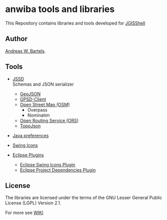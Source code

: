 # anwiba tools and libraries

This Repository contains libraries and tools developed for [JGISShell](https://github.com/AndreasWBartels/JGISShell)

## Author
[Andreas W. Bartels](https://github.com/AndreasWBartels).

## Tools

* [JSSD](https://github.com/AndreasWBartels/libraries/wiki/JSSD)   
Schemas and JSON serializer
  * [GeoJSON](https://github.com/AndreasWBartels/libraries/wiki/GeoJSON)
  * [GPSD-Client](https://github.com/AndreasWBartels/libraries/wiki/GPSD-Client)
  * [Open Street Map (OSM)](https://github.com/AndreasWBartels/libraries/wiki/OSM)
    * Overpass
    * Nominatim
  * [Open Routing Service (ORS)](https://github.com/AndreasWBartels/libraries/wiki/ORS)
  * [TopoJson](https://github.com/AndreasWBartels/libraries/wiki/TopoJson)


* [Java preferences](https://github.com/AndreasWBartels/libraries/wiki/Java-Preferences)
* [Swing Icons](https://github.com/AndreasWBartels/libraries/wiki/Swing-Icons)
* [Eclipse Plugins](https://github.com/AndreasWBartels/libraries/wiki/Eclipse-Plugins)
  * [Eclipse Swing Icons Plugin](https://github.com/AndreasWBartels/libraries/wiki/Eclipse-Swing-Icons-Plugins)
  * [Eclipse Project Dependencies Plugin](https://github.com/AndreasWBartels/libraries/wiki/Eclipse-Project-Dependencies-Plugins)

## License

The libraries are licensed under the terms of the GNU Lesser General Public License (LGPL) Version 2.1. 

For more see [WIKI](https://github.com/AndreasWBartels/libraries/wiki) 

